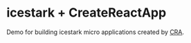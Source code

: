 # icestark + CreateReactApp

Demo for building icestark micro applications created by [CRA](https://create-react-app.dev/).


